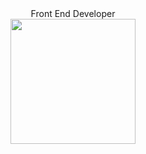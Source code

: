  
<div display="flex">
<div align="center">Front End Developer</div>
<div align="center"><img src="https://c.tenor.com/G69XvhZj1wMAAAAi/code-encoding.gif" height="200"/></div>
</div>

